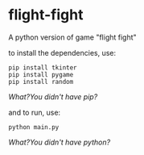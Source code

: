 # flight-fight
A python version of game "flight fight"

to install the dependencies, use:
```shell
pip install tkinter
pip install pygame
pip install random
```
*What?You didn't have pip?*

and to run, use:
```shell
python main.py
```
*What?You didn't have python?*
